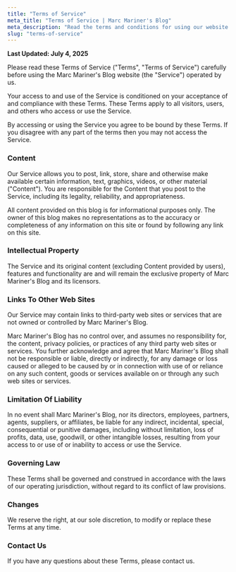 ```yaml
---
title: "Terms of Service"
meta_title: "Terms of Service | Marc Mariner's Blog"
meta_description: "Read the terms and conditions for using our website."
slug: "terms-of-service"
---
```


**Last Updated: July 4, 2025**

Please read these Terms of Service ("Terms", "Terms of Service") carefully before using the Marc Mariner's Blog website (the "Service") operated by us.

Your access to and use of the Service is conditioned on your acceptance of and compliance with these Terms. These Terms apply to all visitors, users, and others who access or use the Service.

By accessing or using the Service you agree to be bound by these Terms. If you disagree with any part of the terms then you may not access the Service.

### Content

Our Service allows you to post, link, store, share and otherwise make available certain information, text, graphics, videos, or other material ("Content"). You are responsible for the Content that you post to the Service, including its legality, reliability, and appropriateness.

All content provided on this blog is for informational purposes only. The owner of this blog makes no representations as to the accuracy or completeness of any information on this site or found by following any link on this site.

### Intellectual Property

The Service and its original content (excluding Content provided by users), features and functionality are and will remain the exclusive property of Marc Mariner's Blog and its licensors.

### Links To Other Web Sites

Our Service may contain links to third-party web sites or services that are not owned or controlled by Marc Mariner's Blog.

Marc Mariner's Blog has no control over, and assumes no responsibility for, the content, privacy policies, or practices of any third party web sites or services. You further acknowledge and agree that Marc Mariner's Blog shall not be responsible or liable, directly or indirectly, for any damage or loss caused or alleged to be caused by or in connection with use of or reliance on any such content, goods or services available on or through any such web sites or services.

### Limitation Of Liability

In no event shall Marc Mariner's Blog, nor its directors, employees, partners, agents, suppliers, or affiliates, be liable for any indirect, incidental, special, consequential or punitive damages, including without limitation, loss of profits, data, use, goodwill, or other intangible losses, resulting from your access to or use of or inability to access or use the Service.

### Governing Law

These Terms shall be governed and construed in accordance with the laws of our operating jurisdiction, without regard to its conflict of law provisions.

### Changes

We reserve the right, at our sole discretion, to modify or replace these Terms at any time.

### Contact Us

If you have any questions about these Terms, please contact us.